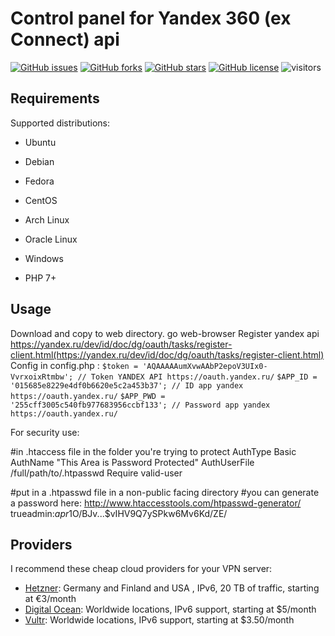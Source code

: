 # Control panel for Yandex 360 (ex Connect) api 
[![GitHub issues](https://img.shields.io/github/issues/TSUKER/wireguard-install)](https://github.com/TSUKER/yaapi/issues)
[![GitHub forks](https://img.shields.io/github/forks/TSUKER/wireguard-install)](https://github.com/TSUKER/yaapi/network)
[![GitHub stars](https://img.shields.io/github/stars/TSUKER/wireguard-install)](https://github.com/TSUKER/yaapi/stargazers)
[![GitHub license](https://img.shields.io/github/license/TSUKER/wireguard-install)](https://github.com/TSUKER/yaapi)
![visitors](https://visitor-badge.glitch.me/badge?page_id=TSUKER.yaapi)

## Requirements

Supported distributions:

- Ubuntu
- Debian 
- Fedora
- CentOS
- Arch Linux
- Oracle Linux
- Windows

- PHP 7+

## Usage

Download and copy to web directory. go web-browser
Register yandex api https://yandex.ru/dev/id/doc/dg/oauth/tasks/register-client.html(https://yandex.ru/dev/id/doc/dg/oauth/tasks/register-client.html)
Config in config.php :
    `` $token = 'AQAAAAAumXvwAAbP2epoV3UIx0-VvrxoixRtmbw'; // Token YANDEX API https://oauth.yandex.ru/ ``
    `` $APP_ID = '015685e8229e4df0b6620e5c2a453b37'; // ID app yandex https://oauth.yandex.ru/ ``
    `` $APP_PWD =  '255cff3005c540fb977683956ccbf133'; // Password app yandex https://oauth.yandex.ru/ ``

For security use: 

#in .htaccess file in the folder you're trying to protect
AuthType Basic
AuthName "This Area is Password Protected"
AuthUserFile /full/path/to/.htpasswd
Require valid-user

#put in a .htpasswd file in a  non-public facing directory
#you can generate a password here: http://www.htaccesstools.com/htpasswd-generator/
trueadmin:$apr1$O/BJv...$vIHV9Q7ySPkw6Mv6Kd/ZE/

## Providers

I recommend these cheap cloud providers for your VPN server:
- [Hetzner](https://hetzner.cloud/?ref=Txj9RI7g08TN): Germany and Finland and USA , IPv6, 20 TB of traffic, starting at €3/month
- [Digital Ocean](https://m.do.co/c/1a7411d7a9a1): Worldwide locations, IPv6 support, starting at \$5/month
- [Vultr](https://www.vultr.com/?ref=8813484): Worldwide locations, IPv6 support, starting at \$3.50/month
